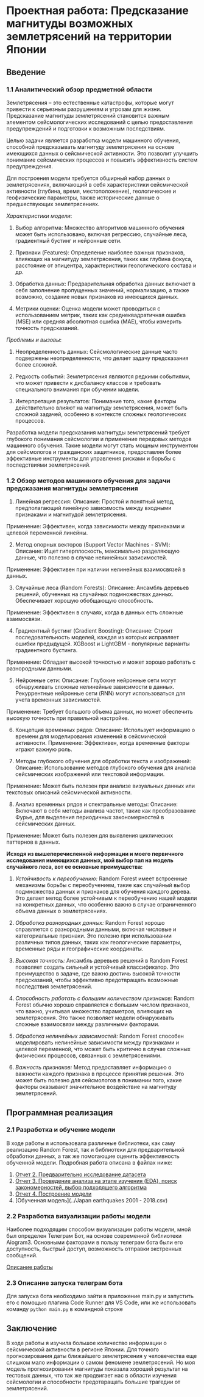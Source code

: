 
# Проектная работа: Предсказание магнитуды возможных землетрясений на территории Японии
## Введение

### 1.1 Аналитический обзор предметной области
Землетрясения – это естественные катастрофы, которые могут привести к серьезным разрушениям и угрозам для жизни. Предсказание магнитуды землетрясений становится важным элементом сейсмологических исследований с целью предоставления предупреждений и подготовки к возможным последствиям.

Целью задачи является разработка модели машинного обучения, способной предсказывать магнитуду землетрясения на основе имеющихся данных о сейсмической активности. Это позволит улучшить понимание сейсмических процессов и повысить эффективность систем предупреждения.

Для построения модели требуется обширный набор данных о землетрясениях, включающий в себя характеристики сейсмической активности (глубина, время, местоположение), геологические и геофизические параметры, также исторические данные о предшествующих землетрясениях.

*Характеристики модели*:
1. Выбор алгоритма: Множество алгоритмов машинного обучения может быть использовано, включая регрессию, случайные леса, градиентный бустинг и нейронные сети.

2. Признаки (Features): Определение наиболее важных признаков, влияющих на магнитуду землетрясения, таких как глубина фокуса, расстояние от эпицентра, характеристики геологического состава и др.

3. Обработка данных: Предварительная обработка данных включает в себя заполнение пропущенных значений, нормализацию, а также возможно, создание новых признаков из имеющихся данных.

4. Метрики оценки: Оценка модели может проводиться с использованием метрик, таких как среднеквадратичная ошибка (MSE) или средняя абсолютная ошибка (MAE), чтобы измерить точность предсказаний.

*Проблемы и вызовы*:

1. Неопределенность данных: Сейсмологические данные часто подвержены неопределенности, что делает задачу предсказания более сложной.

2. Редкость событий: Землетрясения являются редкими событиями, что может привести к дисбалансу классов и требовать специального внимания при обучении модели.

3. Интерпретация результатов: Понимание того, какие факторы действительно влияют на магнитуду землетрясения, может быть сложной задачей, особенно в контексте сложных геологических процессов.

Разработка модели предсказания магнитуды землетрясений требует глубокого понимания сейсмологии и применение передовых методов машинного обучения. Такие модели могут стать мощным инструментом для сейсмологов и гражданских защитников, предоставляя более эффективные инструменты для управления рисками и борьбы с последствиями землетрясений.

### 1.2 Обзор методов машинного обучения для задачи предсказания магнитуды землетрясения
1. Линейная регрессия:
Описание: Простой и понятный метод, предполагающий линейную зависимость между входными признаками и магнитудой землетрясения.

Применение: Эффективен, когда зависимости между признаками и целевой переменной линейны.

2. Метод опорных векторов (Support Vector Machines - SVM):
Описание: Ищет гиперплоскость, максимально разделяющую данные, что полезно в случае нелинейных зависимостей.

Применение: Эффективен при наличии нелинейных взаимосвязей в данных.

3. Случайные леса (Random Forests):
Описание: Ансамбль деревьев решений, обученных на случайных подмножествах данных. Обеспечивает хорошую обобщающую способность.

Применение: Эффективен в случаях, когда в данных есть сложные взаимосвязи.

4. Градиентный бустинг (Gradient Boosting):
Описание: Строит последовательность моделей, каждая из которых исправляет ошибки предыдущей. XGBoost и LightGBM - популярные варианты градиентного бустинга.

Применение: Обладает высокой точностью и может хорошо работать с разнородными данными.

5. Нейронные сети:
Описание: Глубокие нейронные сети могут обнаруживать сложные нелинейные зависимости в данных. Рекуррентные нейронные сети (RNN) могут использоваться для учета временных зависимостей.

Применение: Требует большого объема данных, но может обеспечить высокую точность при правильной настройке.

6. Концепция временных рядов:
Описание: Использует информацию о времени для моделирования изменений в сейсмической активности.
Применение: Эффективен, когда временные факторы играют важную роль.

7. Методы глубокого обучения для обработки текста и изображений:
Описание: Использование методов глубокого обучения для анализа сейсмических изображений или текстовой информации.

Применение: Может быть полезен при анализе визуальных данных или текстовых описаний сейсмической активности.

8. Анализ временных рядов и спектральные методы:
Описание: Включают в себя методы анализа частот, такие как преобразование Фурье, для выделения периодичных закономерностей в сейсмических данных.

Применение: Может быть полезен для выявления циклических паттернов в данных.

**Исходя из вышеперечисленной информации и моего первичного исследования имеющихся данных, мой выбор пал на модель случайного леса, вот ее основные преимущества:**
1. *Устойчивость к переобучению:*
Random Forest имеет встроенные механизмы борьбы с переобучением, такие как случайный выбор подмножества данных и признаков для обучения каждого дерева. Это делает метод более устойчивым к переобучению нашей модели на конкретных данных, что особенно важно в случае ограниченного объема данных о землетрясениях.

2. *Обработка разнородных данных:*
Random Forest хорошо справляется с разнородными данными, включая числовые и категориальные признаки. Это полезно при использовании различных типов данных, таких как геологические параметры, временные ряды и географические координаты.

3. *Высокая точность:*
Ансамбль деревьев решений в Random Forest позволяет создать сильный и устойчивый классификатор. Это преимущество в задаче, где важно достичь высокой точности предсказаний, чтобы эффективно предотвращать возможные последствия землетрясений.

4. *Способность работать с большим количеством признаков:*
Random Forest обычно хорошо справляется с большим числом признаков, что важно, учитывая множество параметров, влияющих на землетрясения. Это также позволяет модели обнаруживать сложные взаимосвязи между различными факторами.

5. *Обработка нелинейных зависимостей:*
Random Forest способен моделировать нелинейные зависимости между признаками и целевой переменной, что может быть критично в случае сложных физических процессов, связанных с землетрясениями.

6. *Важность признаков:*
Метод предоставляет информацию о важности каждого признака в процессе принятия решения. Это может быть полезно для сейсмологов в понимании того, какие факторы оказывают значительное воздействие на магнитуду землетрясений.

## Программная реализация
### 2.1 Разработка и обучение модели
В ходе работы я использовала различные библиотеки, как саму реализацию Random Forest, так и библиотеки для предварительной обработки данных, а так же помогающие оценить эффективность обученной модели. Подробная работа описана в файлах ниже:
1. [Отчет 2. Предварительно исследование датасета](https://colab.research.google.com/drive/1JLSqjhaD10PhQrkhsBpm2qWyQuPTapYF?usp=sharing)
2. [Отчет 3. Проведение анализа на этапе изучения (EDA), поиск закономерностей, выбор подходящего алгоритма ](https://colab.research.google.com/drive/1x3fKu-VA1lFh1sKsOlKtuadsTjTHvs6C?usp=sharing)
3. [Отчет 4. Построение модели](https://colab.research.google.com/drive/1tHhc_XtbSWPKwbpDU3R7FxDxbpmT2Tjh?usp=sharing)
4. [Обученная модель](../Japan earthquakes 2001 - 2018.csv)

### 2.2 Разработка визуализации работы модели
Наиболее подходящим способом визуализации работы модели, мной был определен Телеграм Бот, на основе современной библиотеки Aiogram3. Основными факторами в пользу телеграм бота были его доступность, быстрый доступ, возможность отправки экстренных сообщений.

[Описание работы](https://colab.research.google.com/drive/1cJfM3IfWagVcDl1CffsX3FL9KN5DJSnT#scrollTo=6uGL8gxt2xIG)

###  2.3 Описание запуска телеграм бота
Для запуска бота необходимо зайти в приложение main.py и запустить его с помощью плагина Code Runner для VS Code, или же использовать команду ```python main.py``` в командной строке

## Заключение
В ходе работы я изучила большое количество информации о сейсмической активности в регионе Японии. Для точного прогнозирования даты ближайшего землетрясения у человечества еще слишком мало информации о самом феномене землетрясений. Но моя модель прогнозирования магнитуды показала хороший результат на тестовых данных, что так же продвигает нас в области изучения сейсмологии и способности предотвращать большие трагедии от землетрясений.




